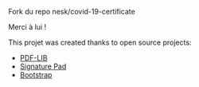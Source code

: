 Fork du repo nesk/covid-19-certificate

Merci à lui !

This projet was created thanks to open source projects:

- [PDF-LIB](https://pdf-lib.js.org/)
- [Signature Pad](https://github.com/szimek/signature_pad)
- [Bootstrap](https://getbootstrap.com/)
